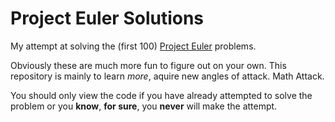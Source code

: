 # Project Euler Solutions 


My attempt at solving the (first 100) [Project Euler][project-euler link] problems. 

Obviously these are much more fun to figure out on your own. This repository is mainly to learn _more_, aquire new angles of attack. Math Attack.


You should only view the code if you have already attempted to solve the problem or you __know__, **for sure**, you **never** will make the attempt.

[project-euler link]: https://projecteuler.net/
